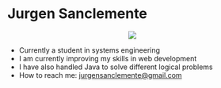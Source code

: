 # Jurgen Sanclemente

<p align="center">
  <img src="https://user-images.githubusercontent.com/82098469/199127688-b4303c9f-d186-4aa6-8446-a07221548cec.gif" />
</p>



- Currently a student in systems engineering
- I am currently improving my skills in web development 
- I have also handled Java to solve different logical problems 
- How to reach me: jurgensanclemente@gmail.com 


<!--
**Jurgen212/Jurgen212** is a ✨ _special_ ✨ repository because its `README.md` (this file) appears on your GitHub profile.

Here are some ideas to get you started:



-->
